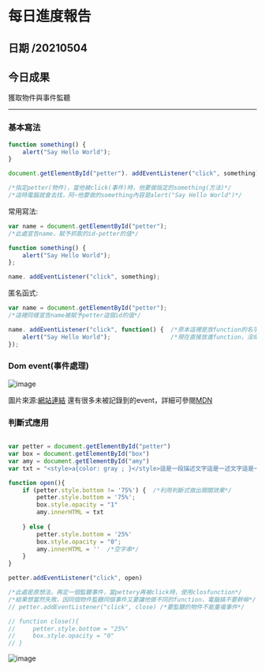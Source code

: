 每日進度報告
======
日期 /20210504
---
今日成果
---
獲取物件與事件監聽
***
### 基本寫法

```javascript
function something() {
    alert("Say Hello World");
}

document.getElementById("petter"). addEventListener("click", something);

/*指定petter(物件)，當他被click(事件)時，他要做指定的something(方法)*/
/*這時電腦就會去找，阿~他要做的something內容是alert("Say Hello World")*/
```
常用寫法:

```javascript
var name = document.getElementById("petter"); 
/*此處宣告name，賦予抓取的id-petter的值*/

function something() {
    alert("Say Hello World");
};

name. addEventListener("click", something); 
```
匿名函式:

```javascript
var name = document.getElementById("petter"); 
/*這裡同樣宣告name被賦予petter這個id的值*/

name. addEventListener("click", function() {  /*原本這裡是放function的名字*/
    alert("Say Hello World");                 /*現在直接放進function，沒命名，這就是匿名函式啦*/
}); 
```
### Dom event(事件處理)

![image](https://img.onl/q6sgZ1)

圖片來源:<a href ="https://www.fooish.com/javascript/dom/event.html">網站連結</a>
還有很多未被記錄到的event，詳細可參閱<a href ="https://developer.mozilla.org/zh-TW/docs/Web/Events">MDN</a>

### 判斷式應用

```javascript

var petter = document.getElementById("petter")
var box = document.getElementById("box")
var amy = document.getElementById("amy")
var txt = "<style>a{color: gray ; }</style>這是一段描述文字這是一述文字這是一段描述文字這是一段描述文字<a href= 'https://www.google.co'' target =_blank>首頁</a>這是一段描述文字這是一段描述文字"

function open(){
    if (petter.style.bottom != '75%') {  /*利用判斷式做出開關效果*/
        petter.style.bottom = '75%';
        box.style.opacity = "1"
        amy.innerHTML = txt
                
    } else {
        petter.style.bottom = '25%'
        box.style.opacity = "0";
        amy.innerHTML = ''  /*空字串*/
    }
}

petter.addEventListener("click", open)

/*此處是原想法，再定一個監聽事件，當pettery再被click時，使用closfunction*/
/*結果想當然失敗，因同個物件監聽同個事件又要讓他做不同的function，電腦搞不要幹嘛*/
// petter.addEventListener("click", close) /*要監聽的物件不能重複事件*/

// function close(){                         
//     petter.style.bottom = "25%"
//     box.style.opacity = "0"
// }
```
![image](https://img.onl/WjsUwg)
